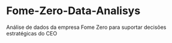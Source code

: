 # Fome-Zero-Data-Analisys
Análise de dados da empresa Fome Zero para suportar decisões estratégicas do CEO
